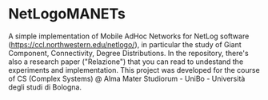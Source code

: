 # NetLogoMANETs
A simple implementation of Mobile AdHoc Networks for NetLog software (https://ccl.northwestern.edu/netlogo/), in particular the study of Giant Component, Connectivity, Degree Distributions. In the repository, there's also a research paper ("Relazione") that you can read to undestand the experiments and implementation. This project was developed  for the course of CS (Complex Systems) @ Alma Mater Studiorum - UniBo - Università degli studi di Bologna.
